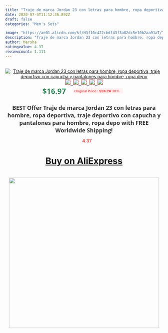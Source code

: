 ```yaml
---
title: "Traje de marca Jordan 23 con letras para hombre, ropa deportiva, traje deportivo con capucha y pantalones para hombre, ropa depo"
date: 2020-07-4T11:12:36.892Z
draft: false
categories: "Men's Sets"

image: "https://ae01.alicdn.com/kf/H3f10c422cbdf43f3a82dc5e10b2aa91aT/Traje-de-marca-Jordan-23-con-letras-para-hombre-ropa-deportiva-traje-deportivo-con-capucha-y.jpg"
description: "Traje de marca Jordan 23 con letras para hombre, ropa deportiva, traje deportivo con capucha y pantalones para hombre, ropa depo"
author: Marsha
ratingvalue: 4.37
reviewcount: 1.111
---
```

<br>
<div style="text-align: center;">
<a href="https://s.click.aliexpress.com/e/_ANcbuv" target="_blank" rel="nofollow noopener noreferrer"><img alt="Traje de marca Jordan 23 con letras para hombre, ropa deportiva, traje deportivo con capucha y pantalones para hombre, ropa depo" class="magnifier-image" src="https://ae01.alicdn.com/kf/H3f10c422cbdf43f3a82dc5e10b2aa91aT/Traje-de-marca-Jordan-23-con-letras-para-hombre-ropa-deportiva-traje-deportivo-con-capucha-y.jpg_640x640.jpg">
<br>
<img style="border:1px solid salmon" src="https://ae01.alicdn.com/kf/H3f10c422cbdf43f3a82dc5e10b2aa91aT/Traje-de-marca-Jordan-23-con-letras-para-hombre-ropa-deportiva-traje-deportivo-con-capucha-y.jpg_120x120.jpg">&nbsp;&nbsp;<img style="border:1px solid salmon" src="https://ae01.alicdn.com/kf/H9c5e0a10a9e8422d984c3a6dbfb1f38dt/Traje-de-marca-Jordan-23-con-letras-para-hombre-ropa-deportiva-traje-deportivo-con-capucha-y.jpg_120x120.jpg">&nbsp;&nbsp;<img style="border:1px solid salmon" src="https://ae01.alicdn.com/kf/H113f3f4f9bbd4cdca6f8d0ca589aa4f1S/Traje-de-marca-Jordan-23-con-letras-para-hombre-ropa-deportiva-traje-deportivo-con-capucha-y.jpg_120x120.jpg">&nbsp;&nbsp;<img style="border:1px solid salmon" src="https://ae01.alicdn.com/kf/H282d463a98d444e28c94335ec5fcd14fq/Traje-de-marca-Jordan-23-con-letras-para-hombre-ropa-deportiva-traje-deportivo-con-capucha-y.jpg_120x120.jpg">&nbsp;&nbsp;<img style="border:1px solid salmon" src="https://ae01.alicdn.com/kf/H6b5ef12b9a004697a5809572b6c139det/Traje-de-marca-Jordan-23-con-letras-para-hombre-ropa-deportiva-traje-deportivo-con-capucha-y.jpg_120x120.jpg"></a></div><br0>
<div style="text-align: center;"><span style="background-color: white; border: 0px; box-sizing: border-box; color: seagreen; display: inline-block; font-family: &quot;open sans&quot; , &quot;arial&quot; , &quot;helvetica&quot; , sans-serif , &quot;heiti&quot;; font-size: 24px; font-stretch: inherit; font-weight: 700; line-height: inherit; margin: 0px 10px 0px 0px; padding: 0px; vertical-align: middle;">$16.97 </span>
<span style="background: rgb(255 , 241 , 241); border-radius: 3px; border: 0px; box-sizing: border-box; color: #ff4747; display: inline-block; font-family: inherit; font-size: 12px; font-stretch: inherit; font-style: inherit; font-variant: inherit; font-weight: 600; line-height: inherit; margin: 0px; padding: 2px 5px; transform: scale(0.9); vertical-align: middle;">Original Price : <b style="text-decoration: line-through;">$24.24 </b> 30%&nbsp;&nbsp;</span></div>
<h1 style="color: #333333; display: inline-block; font-family: &quot;open sans&quot; , &quot;arial&quot; , &quot;helvetica&quot; , sans-serif , &quot;heiti&quot;; font-size: 18px; font-stretch: inherit; font-weight: 700; text-align: center;">BEST Offer Traje de marca Jordan 23 con letras para hombre, ropa deportiva, traje deportivo con capucha y pantalones para hombre, ropa depo with FREE Worldwide Shipping!</h1>
<div style="color: #ff4747; text-align: center;">
<img src="https://4.bp.blogspot.com/-M0ZcTcb-5uY/XleCXlxnR4I/AAAAAAAAAEc/OrjgMkXV1oMQFaCRZj5HQwOCBcu3w1FegCPcBGAYYCw/s1600/star.png" style="height: 15px;">&nbsp;<b>4.37</b></div>
<div class="button_cont" align="center"><a class="buynow_a" href="https://s.click.aliexpress.com/e/_ANcbuv" target="_blank" rel="nofollow noopener noreferrer"><H1>Buy on AliExpress</H1></a></div><br>
<div class="separator" style="clear: both; text-align: center;">
<img src="https://lh3.googleusercontent.com/-pTy5HemUv9M/XlePHvY0dAI/AAAAAAAAAE4/0nX5iRUoIWY8eMW9Dpxeirr157OZliDIgCLcBGAsYHQ/s1600/badge.gif" width="480">
</div>
